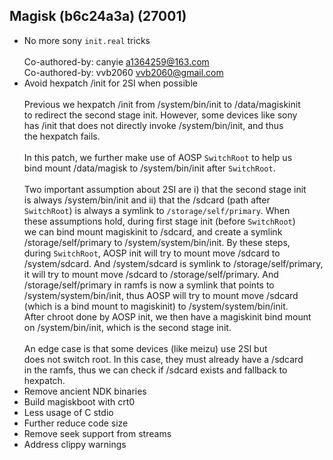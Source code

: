 ## Magisk (b6c24a3a) (27001)
- No more sony `init.real` tricks<br><br>Co-authored-by: canyie <a1364259@163.com><br>Co-authored-by: vvb2060 <vvb2060@gmail.com>
- Avoid hexpatch /init for 2SI when possible<br><br>Previous we hexpatch /init from /system/bin/init to /data/magiskinit<br>to redirect the second stage init. However, some devices like sony<br>has /init that does not directly invoke /system/bin/init, and thus<br>the hexpatch fails.<br><br>In this patch, we further make use of AOSP `SwitchRoot` to help us<br>bind mount /data/magisk to /system/bin/init after `SwitchRoot`.<br><br>Two important assumption about 2SI are i) that the second stage init<br>is always /system/bin/init and ii) that the /sdcard (path after<br>`SwitchRoot`) is always a symlink to `/storage/self/primary`. When<br>these assumptions hold, during first stage init (before `SwitchRoot`)<br>we can bind mount magiskinit to /sdcard, and create a symlink<br>/storage/self/primary to /system/system/bin/init. By these steps,<br>during `SwitchRoot`, AOSP init will try to mount move /sdcard to<br>/system/sdcard. And /system/sdcard is symlink to /storage/self/primary,<br>it will try to mount move /sdcard to /storage/self/primary. And<br>/storage/self/primary in ramfs is now a symlink that points to<br>/system/system/bin/init, thus AOSP will try to mount move /sdcard<br>(which is a bind mount to magiskinit) to /system/system/bin/init.<br>After chroot done by AOSP init, we then have a magiskinit bind mount<br>on /system/bin/init, which is the second stage init.<br><br>An edge case is that some devices (like meizu) use 2SI but<br>does not switch root. In this case, they must already have a /sdcard<br>in the ramfs, thus we can check if /sdcard exists and fallback to<br>hexpatch.
- Remove ancient NDK binaries
- Build magiskboot with crt0
- Less usage of C stdio
- Further reduce code size
- Remove seek support from streams
- Address clippy warnings

